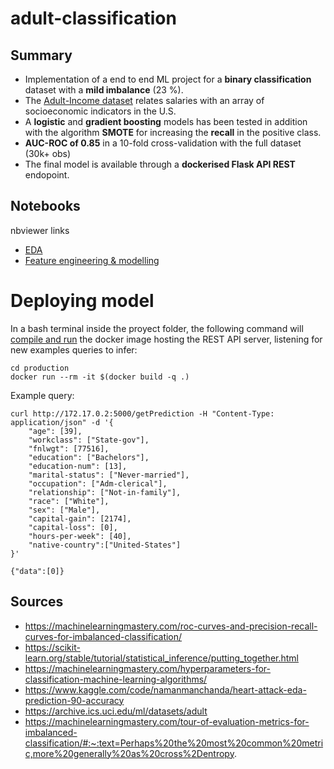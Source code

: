 # adult-classification

## Summary

*  Implementation of a end to end ML project for a **binary classification** dataset with a **mild imbalance** (23 %). 
*  The [Adult-Income dataset](https://archive.ics.uci.edu/ml/datasets/adult) relates salaries with an array of socioeconomic indicators in the U.S.
*  A **logistic** and **gradient boosting** models has been tested in addition with the algorithm **SMOTE** for increasing the **recall** in the positive class.
* **AUC-ROC of 0.85** in a 10-fold cross-validation with the full dataset (30k+ obs)
* The final model is available through a **dockerised Flask API REST** endopoint.

## Notebooks
nbviewer links
- [EDA](https://nbviewer.org/github/VicenteYago/adult-classification/blob/main/1%20-%20EDA.ipynb)
- [Feature engineering & modelling](https://nbviewer.org/github/VicenteYago/adult-classification/blob/main/2%20-%20Feature%20engineering%20%26%20modelling.ipynb)

# Deploying model

In a bash terminal inside the proyect folder, the following command will [compile and run](https://stackoverflow.com/questions/45141402/build-and-run-dockerfile-with-one-command) the docker image hosting the REST API server, listening for new examples queries to infer: 
```{bash}
cd production
docker run --rm -it $(docker build -q .)
```

Example query: 

```{bash}
curl http://172.17.0.2:5000/getPrediction -H "Content-Type: application/json" -d '{
    "age": [39],
    "workclass": ["State-gov"],
    "fnlwgt": [77516],
    "education": ["Bachelors"],
    "education-num": [13],
    "marital-status": ["Never-married"],
    "occupation": ["Adm-clerical"],
    "relationship": ["Not-in-family"],
    "race": ["White"],
    "sex": ["Male"],
    "capital-gain": [2174],
    "capital-loss": [0],
    "hours-per-week": [40],
    "native-country":["United-States"]
}'
```

```{bash}
{"data":[0]}
```


## Sources 

- https://machinelearningmastery.com/roc-curves-and-precision-recall-curves-for-imbalanced-classification/
- https://scikit-learn.org/stable/tutorial/statistical_inference/putting_together.html
- https://machinelearningmastery.com/hyperparameters-for-classification-machine-learning-algorithms/
- https://www.kaggle.com/code/namanmanchanda/heart-attack-eda-prediction-90-accuracy
- https://archive.ics.uci.edu/ml/datasets/adult
- https://machinelearningmastery.com/tour-of-evaluation-metrics-for-imbalanced-classification/#:~:text=Perhaps%20the%20most%20common%20metric,more%20generally%20as%20cross%2Dentropy.
